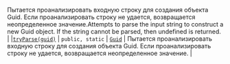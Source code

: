 <span data-ttu-id="aa161-p104">Пытается проанализировать входную строку для создания объекта Guid. Если проанализировать строку не удается, возвращается неопределенное значение.</span><span class="sxs-lookup"><span data-stu-id="aa161-p104">Attempts to parse the input string to construct a new Guid object. If the string cannot be parsed, then undefined is returned.</span></span> |
|[`tryParse(guid)`](tryparse-guid.md)     | `public, static` | [`Guid`](../sp-core-library/guid.md) | Пытается проанализировать входную строку для создания объекта Guid. Если проанализировать строку не удается, возвращается неопределенное значение. |





